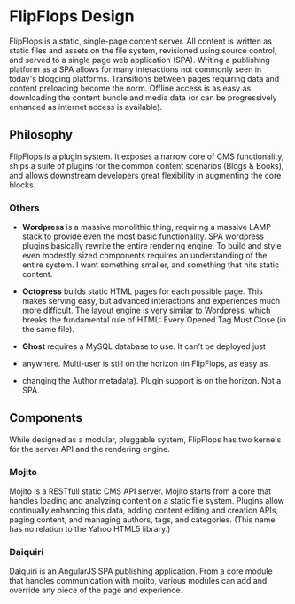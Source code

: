 # FlipFlops Design

FlipFlops is a static, single-page content server. All content is written as
static files and assets on the file system, revisioned using source control,
and served to a single page web application (SPA). Writing a publishing
platform as a SPA allows for many interactions not commonly seen in today's
blogging platforms. Transitions between pages requiring data and content
preloading become the norm. Offline access is as easy as downloading the content
bundle and media data (or can be progressively enhanced as internet access
is available).

## Philosophy

FlipFlops is a plugin system. It exposes a narrow core of CMS functionality,
ships a suite of plugins for the common content scenarios (Blogs & Books), and
allows downstream developers great flexibility in augmenting the core blocks.

### Others

* **Wordpress** is a massive monolithic thing, requiring a massive LAMP stack to
provide even the most basic functionality. SPA wordpress plugins basically
rewrite the entire rendering engine. To build and style even modestly sized
components requires an understanding of the entire system. I want something
smaller, and something that hits static content.

* **Octopress** builds static HTML pages for each possible page. This makes
serving easy, but advanced interactions and experiences much more difficult. The
layout engine is very similar to Wordpress, which breaks the fundamental rule
of HTML: Every Opened Tag Must Close (in the same file).

* **Ghost** requires a MySQL database to use. It can't be deployed just
* anywhere. Multi-user is still on the horizon (in FlipFlops, as easy as
* changing the Author metadata). Plugin support is on the horizon. Not a SPA.

## Components

While designed as a modular, pluggable system, FlipFlops has two kernels for the
server API and the rendering engine.

### Mojito

Mojito is a RESTfull static CMS API server. Mojito starts from a core that
handles loading and analyzing content on a static file system. Plugins allow
continually enhancing this data, adding content editing and creation APIs,
paging content, and managing authors, tags, and categories. (This name has no
relation to the Yahoo HTML5 library.)

### Daiquiri

Daiquiri is an AngularJS SPA publishing application. From a core module that
handles communication with mojito, various modules can add and override any
piece of the page and experience.
